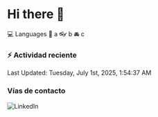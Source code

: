 # Hi there 👋

:computer: Languages
:pencil: a
:eyeglasses: b
:oncoming_automobile: c

### :zap: Actividad reciente
<!--RECENT_ACTIVITY:start-->
<!--RECENT_ACTIVITY:end-->
<!--RECENT_ACTIVITY:last_update-->
Last Updated: Tuesday, July 1st, 2025, 1:54:37 AM
<!--RECENT_ACTIVITY:last_update_end-->

### Vías de contacto

![LinkedIn](https://www.linkedin.com/in/irving-hernández-226846205/)
